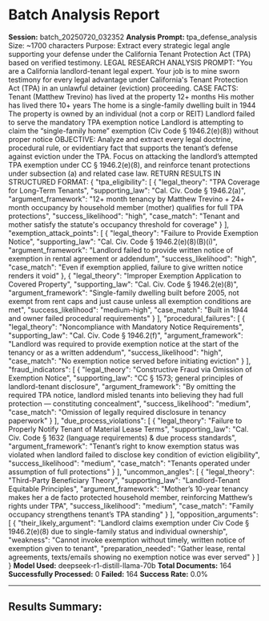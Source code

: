 # Batch Analysis Report

**Session:** batch_20250720_032352
**Analysis Prompt:** tpa_defense_analysis  Size: ~1700 characters Purpose: Extract every strategic legal angle supporting your defense under the California Tenant Protection Act (TPA) based on verified testimony. LEGAL RESEARCH ANALYSIS PROMPT:  "You are a California landlord-tenant legal expert. Your job is to mine sworn testimony for every legal advantage under California's Tenant Protection Act (TPA) in an unlawful detainer (eviction) proceeding. CASE FACTS:      Tenant (Matthew Trevino) has lived at the property 12+ months      His mother has lived there 10+ years      The home is a single-family dwelling built in 1944      The property is owned by an individual (not a corp or REIT)      Landlord failed to serve the mandatory TPA exemption notice      Landlord is attempting to claim the “single-family home” exemption (Civ Code § 1946.2(e)(8)) without proper notice  OBJECTIVE:  Analyze and extract every legal doctrine, procedural rule, or evidentiary fact that supports the tenant’s defense against eviction under the TPA.  Focus on attacking the landlord’s attempted TPA exemption under CC § 1946.2(e)(8), and reinforce tenant protections under subsection (a) and related case law.   RETURN RESULTS IN STRUCTURED FORMAT:  {   "tpa_eligibility": [     {       "legal_theory": "TPA Coverage for Long-Term Tenants",       "supporting_law": "Cal. Civ. Code § 1946.2(a)",       "argument_framework": "12+ month tenancy by Matthew Trevino + 24+ month occupancy by household member (mother) qualifies for full TPA protections",       "success_likelihood": "high",       "case_match": "Tenant and mother satisfy the statute's occupancy threshold for coverage"     }   ],   "exemption_attack_points": [     {       "legal_theory": "Failure to Provide Exemption Notice",       "supporting_law": "Cal. Civ. Code § 1946.2(e)(8)(B)(i)",       "argument_framework": "Landlord failed to provide written notice of exemption in rental agreement or addendum",       "success_likelihood": "high",       "case_match": "Even if exemption applied, failure to give written notice renders it void"     },     {       "legal_theory": "Improper Exemption Application to Covered Property",       "supporting_law": "Cal. Civ. Code § 1946.2(e)(8)",       "argument_framework": "Single-family dwelling built before 2005, not exempt from rent caps and just cause unless all exemption conditions are met",       "success_likelihood": "medium-high",       "case_match": "Built in 1944 and owner failed procedural requirements"     }   ],   "procedural_failures": [     {       "legal_theory": "Noncompliance with Mandatory Notice Requirements",       "supporting_law": "Cal. Civ. Code § 1946.2(f)",       "argument_framework": "Landlord was required to provide exemption notice at the start of the tenancy or as a written addendum",       "success_likelihood": "high",       "case_match": "No exemption notice served before initiating eviction"     }   ],   "fraud_indicators": [     {       "legal_theory": "Constructive Fraud via Omission of Exemption Notice",       "supporting_law": "CC § 1573; general principles of landlord-tenant disclosure",       "argument_framework": "By omitting the required TPA notice, landlord misled tenants into believing they had full protection — constituting concealment",       "success_likelihood": "medium",       "case_match": "Omission of legally required disclosure in tenancy paperwork"     }   ],   "due_process_violations": [     {       "legal_theory": "Failure to Properly Notify Tenant of Material Lease Terms",       "supporting_law": "Cal. Civ. Code § 1632 (language requirements) & due process standards",       "argument_framework": "Tenant’s right to know exemption status was violated when landlord failed to disclose key condition of eviction eligibility",       "success_likelihood": "medium",       "case_match": "Tenants operated under assumption of full protections"     }   ],   "uncommon_angles": [     {       "legal_theory": "Third-Party Beneficiary Theory",       "supporting_law": "Landlord-Tenant Equitable Principles",       "argument_framework": "Mother’s 10-year tenancy makes her a de facto protected household member, reinforcing Matthew’s rights under TPA",       "success_likelihood": "medium",       "case_match": "Family occupancy strengthens tenant’s TPA standing"     }   ],   "opposition_arguments": [     {       "their_likely_argument": "Landlord claims exemption under Civ Code § 1946.2(e)(8) due to single-family status and individual ownership",       "weakness": "Cannot invoke exemption without timely, written notice of exemption given to tenant",       "preparation_needed": "Gather lease, rental agreements, texts/emails showing no exemption notice was ever served"     }   ] }
**Model Used:** deepseek-r1-distill-llama-70b
**Total Documents:** 164
**Successfully Processed:** 0
**Failed:** 164
**Success Rate:** 0.0%

---

## Results Summary:

